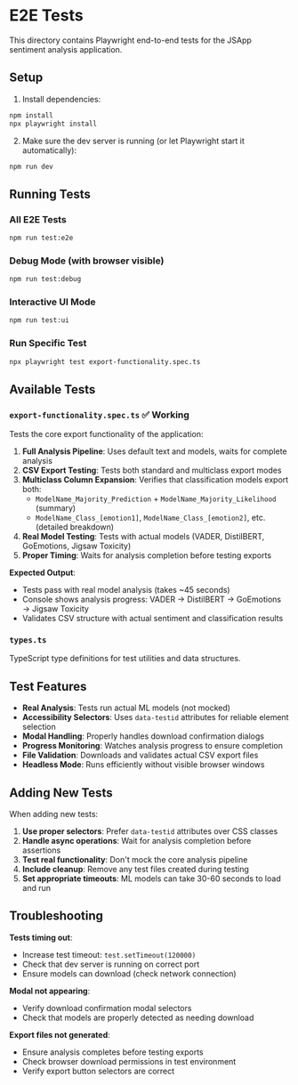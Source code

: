 # E2E Tests

This directory contains Playwright end-to-end tests for the JSApp sentiment analysis application.

## Setup

1. Install dependencies:
```bash
npm install
npx playwright install
```

2. Make sure the dev server is running (or let Playwright start it automatically):
```bash
npm run dev
```

## Running Tests

### All E2E Tests
```bash
npm run test:e2e
```

### Debug Mode (with browser visible)
```bash
npm run test:debug
```

### Interactive UI Mode
```bash
npm run test:ui
```

### Run Specific Test
```bash
npx playwright test export-functionality.spec.ts
```

## Available Tests

### `export-functionality.spec.ts` ✅ **Working**
Tests the core export functionality of the application:

1. **Full Analysis Pipeline**: Uses default text and models, waits for complete analysis
2. **CSV Export Testing**: Tests both standard and multiclass export modes
3. **Multiclass Column Expansion**: Verifies that classification models export both:
   - `ModelName_Majority_Prediction` + `ModelName_Majority_Likelihood` (summary)
   - `ModelName_Class_[emotion1]`, `ModelName_Class_[emotion2]`, etc. (detailed breakdown)
4. **Real Model Testing**: Tests with actual models (VADER, DistilBERT, GoEmotions, Jigsaw Toxicity)
5. **Proper Timing**: Waits for analysis completion before testing exports

**Expected Output**:
- Tests pass with real model analysis (takes ~45 seconds)
- Console shows analysis progress: VADER → DistilBERT → GoEmotions → Jigsaw Toxicity
- Validates CSV structure with actual sentiment and classification results

### `types.ts`
TypeScript type definitions for test utilities and data structures.

## Test Features

- **Real Analysis**: Tests run actual ML models (not mocked)
- **Accessibility Selectors**: Uses `data-testid` attributes for reliable element selection
- **Modal Handling**: Properly handles download confirmation dialogs
- **Progress Monitoring**: Watches analysis progress to ensure completion
- **File Validation**: Downloads and validates actual CSV export files
- **Headless Mode**: Runs efficiently without visible browser windows

## Adding New Tests

When adding new tests:

1. **Use proper selectors**: Prefer `data-testid` attributes over CSS classes
2. **Handle async operations**: Wait for analysis completion before assertions
3. **Test real functionality**: Don't mock the core analysis pipeline
4. **Include cleanup**: Remove any test files created during testing
5. **Set appropriate timeouts**: ML models can take 30-60 seconds to load and run

## Troubleshooting

**Tests timing out**:
- Increase test timeout: `test.setTimeout(120000)`
- Check that dev server is running on correct port
- Ensure models can download (check network connection)

**Modal not appearing**:
- Verify download confirmation modal selectors
- Check that models are properly detected as needing download

**Export files not generated**:
- Ensure analysis completes before testing exports
- Check browser download permissions in test environment
- Verify export button selectors are correct